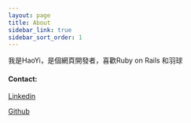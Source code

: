 ```yaml
---
layout: page
title: About
sidebar_link: true
sidebar_sort_order: 1
---
```


我是HaoYi，是個網頁開發者，喜歡Ruby on Rails 和羽球


#### Contact:

[Linkedin](https://www.linkedin.com/in/hao-yi-chen/)

[Github](https://github.com/pampas23)